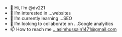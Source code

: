 - 👋 Hi, I’m @dv221
- 👀 I’m interested in ...websites
- 🌱 I’m currently learning ...SEO
- 💞️ I’m looking to collaborate on ...Google analyitics 
- 📫 How to reach me ...asimhussain1471@gmail.com

<!---
dv221/dv221 is a ✨ special ✨ repository because its `README.md` (this file) appears on your GitHub profile.
You can click the Preview link to take a look at your changes.
--->
